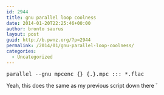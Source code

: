 ```yaml
---
id: 2944
title: gnu parallel loop coolness
date: 2014-01-20T22:25:46+00:00
author: bronto saurus
layout: post
guid: http://b.pwnz.org/?p=2944
permalink: /2014/01/gnu-parallel-loop-coolness/
categories:
  - Uncategorized
---
```

<pre>parallel --gnu mpcenc {} {.}.mpc ::: *.flac</pre>

Yeah, this does the same as my previous script down there ˘